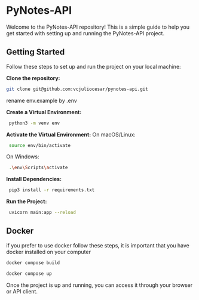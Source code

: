 # PyNotes-API
Welcome to the PyNotes-API repository! This is a simple guide to help you get started with setting up and running the PyNotes-API project.

## Getting Started

Follow these steps to set up and run the project on your local machine:

**Clone the repository:**
```sh 
git clone git@github.com:vcjuliocesar/pynotes-api.git
```
rename env.example by .env

**Create a Virtual Environment:**
```sh
 python3 -m venv env
```
**Activate the Virtual Environment:**
On macOS/Linux:
```sh
 source env/bin/activate
```
On Windows:
```sh
 .\env\Scripts\activate
```
**Install Dependencies:**
```sh
 pip3 install -r requirements.txt
```
**Run the Project:**
```sh
 uvicorn main:app --reload
```

## Docker
if you prefer to use docker follow these steps, it is important that you have docker installed on your computer
```sh
docker compose build
```
```sh
docker compose up
```
Once the project is up and running, you can access it through your browser or API client.